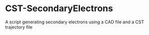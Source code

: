 # CST-SecondaryElectrons
A script generating secondary electrons using a CAD file and a CST trajectory file

